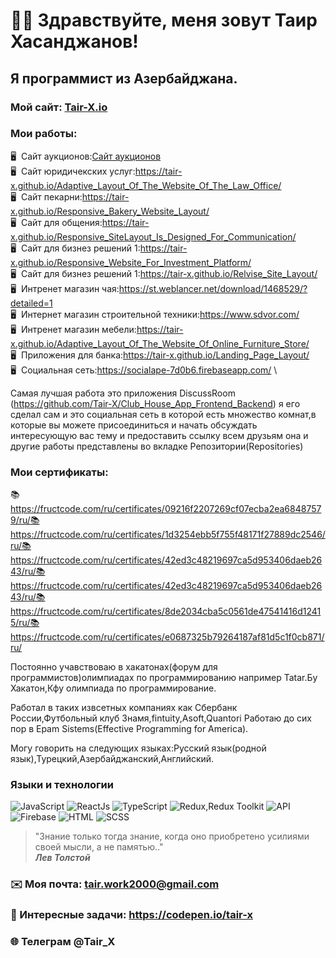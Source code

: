 # 👋🏻 Здравствуйте, меня зовут **Таир Хасанджанов**!
## Я программист из Азербайджана.
### Мой сайт: [Tair-X.io](https://tair-x.github.io/Portfolio_Site_Layout/)

### Мои работы:
🖥️&nbsp; Сайт аукционов:[Сайт аукционов](https://tair-x.github.io/Lux_Trader_Layout/) \
🖥️&nbsp; Сайт юридичекских услуг:https://tair-x.github.io/Adaptive_Layout_Of_The_Website_Of_The_Law_Office/ \
🖥️&nbsp; Сайт пекарни:https://tair-x.github.io/Responsive_Bakery_Website_Layout/ \
🖥️&nbsp; Сайт для общения:https://tair-x.github.io/Responsive_SiteLayout_Is_Designed_For_Communication/ \
🖥️&nbsp; Сайт для бизнез решений 1:https://tair-x.github.io/Responsive_Website_For_Investment_Platform/ \
🖥️&nbsp; Сайт для бизнез решений 1:https://tair-x.github.io/Relvise_Site_Layout/ \
🖥️&nbsp; Интренет магазин чая:https://st.weblancer.net/download/1468529/?detailed=1 \
🖥️&nbsp; Интернет магазин строительной техники:https://www.sdvor.com/ \
🖥️&nbsp; Интренет магазин мебели:https://tair-x.github.io/Adaptive_Layout_Of_The_Website_Of_Online_Furniture_Store/ \
🖥️&nbsp; Приложения для банка:https://tair-x.github.io/Landing_Page_Layout/ \
🖥️&nbsp; Социальная сеть:https://socialape-7d0b6.firebaseapp.com/ \

Самая лучшая работа это приложения DiscussRoom (https://github.com/Tair-X/Club_House_App_Frontend_Backend) 
я его сделал сам и это социальная сеть в которой есть множество комнат,в которые вы можете присоединиться и начать обсуждать интересующую вас тему и предоставить ссылку всем друзьям она и другие работы представлены во вкладке Репозитории(Repositories) 

### Мои сертификаты:
📚https://fructcode.com/ru/certificates/09216f2207269cf07ecba2ea68487579/ru/📚https://fructcode.com/ru/certificates/1d3254ebb5f755f48171f27889dc2546/ru/📚https://fructcode.com/ru/certificates/42ed3c48219697ca5d953406daeb2643/ru/📚https://fructcode.com/ru/certificates/42ed3c48219697ca5d953406daeb2643/ru/📚https://fructcode.com/ru/certificates/8de2034cba5c0561de47541416d12415/ru/📚https://fructcode.com/ru/certificates/e0687325b79264187af81d5c1f0cb871/ru/

Постоянно учавствоваю в хакатонах(форум для программистов)олимпиадах по программированию например Tatar.Бу Хакатон,Кфу олимпиада по программирование.

Работал в таких извсетных компаниях как Сбербанк России,Футбольный клуб Знамя,fintuity,Asoft,Quantori
Работаю до сих пор в Epam Sistems(Effective Programming for America).

Могу говорить на следующих языках:Русский язык(родной язык),Турецкий,Азербайджанский,Английский.

### Языки и технологии
![JavaScript](https://img.shields.io/badge/-JavaScript-090909?style=for-the-badge&logo=JavaScript)
![ReactJs](https://img.shields.io/badge/-ReactJs-090909?style=for-the-badge&logo=React)
![TypeScript](https://img.shields.io/badge/-TypeScript-090909?style=for-the-badge&logo=TypeScript)
![Redux,Redux Toolkit](https://img.shields.io/badge/-Redux-090909?style=for-the-badge&logo=Redux)
![API](https://img.shields.io/badge/-REST&#032;API-090909?style=for-the-badge)
![Firebase](https://img.shields.io/badge/-Firebase-090909?style=for-the-badge&logo=Firebase)
![HTML](https://img.shields.io/badge/-HTML-090909?style=for-the-badge&logo=html5)
![SCSS](https://img.shields.io/badge/-CSS-090909?style=for-the-badge&logo=css3)

> "Знание только тогда знание, когда оно приобретено уси­лиями своей мысли, а не памятью.." <br/>
> ***Лев Толстой***

### ✉️ Моя почта: tair.work2000@gmail.com
### 📝 Интересные задачи: https://codepen.io/tair-x
### 🌐 Телеграм @Tair_X
